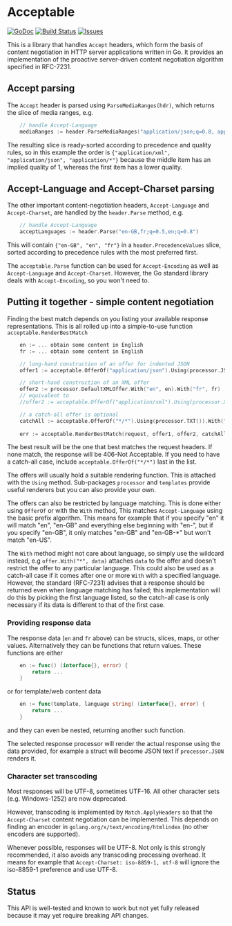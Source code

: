 # Acceptable 

[![GoDoc](https://img.shields.io/badge/api-Godoc-blue.svg)](http://pkg.go.dev/github.com/rickb777/acceptable)
[![Build Status](https://travis-ci.org/rickb777/acceptable.svg?branch=master)](https://travis-ci.org/rickb777/acceptable/builds)
[![Issues](https://img.shields.io/github/issues/rickb777/acceptable.svg)](https://github.com/rickb777/acceptable/issues)

This is a library that handles `Accept` headers, which form the basis of content negotiation in HTTP server applications written in Go. It provides an implementation of the proactive server-driven content negotiation algorithm specified in RFC-7231.

## Accept parsing

The `Accept` header is parsed using `ParseMediaRanges(hdr)`, which returns the slice of media ranges, e.g.

```go
    // handle Accept-Language
    mediaRanges := header.ParseMediaRanges("application/json;q=0.8, application/xml, application/*;q=0.1")
```

The resulting slice is ready-sorted according to precedence and quality rules, so in this example the order is `{"application/xml", "application/json", "application/*"}` because the middle item has an implied quality of 1, whereas the first item has a lower quality.

## Accept-Language and Accept-Charset parsing

The other important content-negotiation headers, `Accept-Language` and `Accept-Charset`, are handled by the `header.Parse` method, e.g.

```go
    // handle Accept-Language
    acceptLanguages := header.Parse("en-GB,fr;q=0.5,en;q=0.8")
```

This will contain `{"en-GB", "en", "fr"}` in a `header.PrecedenceValues` slice, sorted according to precedence rules with the most preferred first.

The `acceptable.Parse` function can be used for `Accept-Encoding` as well as `Accept-Language` and `Accept-Charset`. However, the Go standard library deals with `Accept-Encoding`, so you won't need to.

## Putting it together - simple content negotiation

Finding the best match depends on you listing your available response representations. This is all rolled up into a simple-to-use function `acceptable.RenderBestMatch`

```go
    en := ... obtain some content in English
    fr := ... obtain some content in English

    // long-hand construction of an offer for indented JSON
    offer1 := acceptable.OfferOf("application/json").Using(processor.JSON("  ")).With("en", en).With("fr", fr)

    // short-hand construction of an XML offer
    offer2 := processor.DefaultXMLOffer.With("en", en).With("fr", fr)
    // equivalent to
    //offer2 := acceptable.OfferOf("application/xml").Using(processor.XML()).With("en", en).With("fr", fr)

    // a catch-all offer is optional
    catchAll := acceptable.OfferOf("*/*").Using(processor.TXT()).With("en", en).With("fr", fr)
    
    err := acceptable.RenderBestMatch(request, offer1, offer2, catchAll)
```

The best result will be the one that best matches the request headers. If none match, the response will be 406-Not Acceptable. If you need to have a catch-all case, include `acceptable.OfferOf("*/*")` last in the list.

The offers will usually hold a suitable rendering function. This is attached with the `Using` method. Sub-packages `processor` and `templates` provide useful renderers but you can also provide your own.

The offers can also be restricted by language matching. This is done either using `OfferOf` or with the `With` method, This matches `Accept-Language` using the basic prefix algorithm. This means for example that if you specify "en" it will match "en", "en-GB" and everything else beginning with "en-", but if you specify "en-GB", it only matches "en-GB" and "en-GB-*" but won't match "en-US".

The `With` method might not care about language, so simply use the wildcard instead, e.g `offer.With("*", data)` attaches `data` to the offer and doesn't restrict the offer to any particular language. This could also be used as a catch-all case if it comes after one or more `With` with a specified language. However, the standard (RFC-7231) advises that a response should be returned even when language matching has failed; this implementation will do this by picking the first language listed, so the catch-all case is only necessary if its data is different to that of the first case.

### Providing response data

The response data (`en` and `fr` above) can be structs, slices, maps, or other values. Alternatively they can be functions that return values. These functions are either

```go
    en := func() (interface{}, error) {
        return ...
    }
```

or for template/web content data

```go
    en := func(template, language string) (interface{}, error) {
        return ...
    }
```

and they can even be nested, returning another such function.

The selected response processor will render the actual response using the data provided, for example a struct will become JSON text if `processor.JSON` renders it.

### Character set transcoding

Most responses will be UTF-8, sometimes UTF-16. All other character sets (e.g. Windows-1252) are now deprecated.

However, transcoding is implemented by `Match.ApplyHeaders` so that the `Accept-Charset` content negotiation can be implemented. This depends on finding an encoder in `golang.org/x/text/encoding/htmlindex` (no other encoders are supported).

Whenever possible, responses will be UTF-8. Not only is this strongly recommended, it also avoids any transcoding processing overhead. It means for example that `Accept-Charset: iso-8859-1, utf-8` will ignore the iso-8859-1 preference and use UTF-8.

## Status

This API is well-tested and known to work but not yet fully released because it may yet require breaking API changes.
